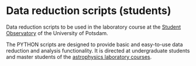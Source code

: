 # Data reduction scripts (students)
Data reduction scripts to be used in the laboratory course at the 
[Student Observatory](https://polaris.astro.physik.uni-potsdam.de/) of the University of Potsdam.

The PYTHON scripts are designed to provide basic and easy-to-use data 
reduction and analysis functionality. It is directed at undergraduate 
students and master students of the [astrophysics laboratory courses](https://polaris.astro.physik.uni-potsdam.de/wiki).

